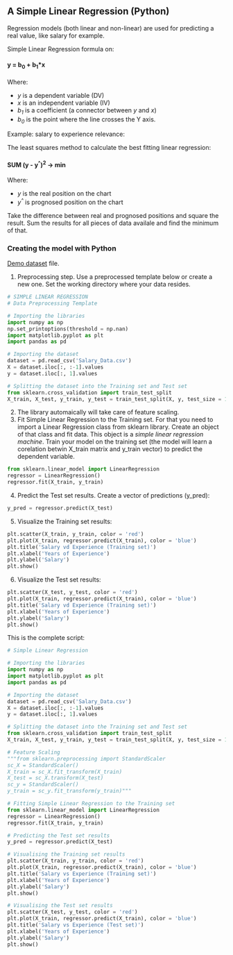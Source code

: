 ## A Simple Linear Regression (Python)
Regression models (both linear and non-linear) are used for predicting a real value, like salary for example.

Simple Linear Regression formula on:
#### y = b<sub>0</sub> + b<sub>1</sub>*x
Where:
- *y* is a dependent variable (DV)
- *x* is an independent variable (IV)
- *b<sub>1</sub>* is a coefficient (a connector between *y* and *x*) 
- *b<sub>0</sub>* is the point where the line crosses the Y axis.

Example: salary to experience relevance:

The least squares method to calculate the best fitting linear regression:
#### SUM (y - y<sup>^</sup>)<sup>2</sup> -> min
Where:
- *y* is the real position on the chart
- *y<sup>^</sup>* is prognosed position on the chart

Take the difference between real and prognosed positions and square the result. Sum the 
results for all pieces of data availale and find the minimum of that. 
                                        
### Creating the model with Python
[Demo dataset](https://github.com/vgorbic1/data-science/blob/master/Machine%20Learning/Sample%Data/Salary_Data.csv) file.
1. Preprocessing step. Use a preprocessed template below or create a new one. Set the working directory where your data resides.
```python
# SIMPLE LINEAR REGRESSION
# Data Preprocessing Template

# Importing the libraries
import numpy as np
np.set_printoptions(threshold = np.nan)
import matplotlib.pyplot as plt
import pandas as pd

# Importing the dataset
dataset = pd.read_csv('Salary_Data.csv')
X = dataset.iloc[:, :-1].values
y = dataset.iloc[:, 1].values

# Splitting the dataset into the Training set and Test set
from sklearn.cross_validation import train_test_split
X_train, X_test, y_train, y_test = train_test_split(X, y, test_size = 1/3, random_state = 0)
```
2. The library automaically will take care of feature scaling.
3. Fit Simple Linear Regression to the Training set. For that you need to import a Linear Regression class from sklearn library. Create an object of that class and fit data. This object is a *simple linear regression machine*. Train your model on the training set (the model will learn a corelation betwin X_train matrix and y_train vector) to predict the dependent variable.
```python
from sklearn.linear_model import LinearRegression
regressor = LinearRegression()
regressor.fit(X_train, y_train)
```
4. Predict the Test set results. Create a vector of predictions (y_pred):
```python
y_pred = regressor.predict(X_test)
```
5. Visualize the Training set results:
```python
plt.scatter(X_train, y_train, color = 'red')
plt.plot(X_train, regressor.predict(X_train), color = 'blue')
plt.title('Salary vd Experience (Training set)')
plt.xlabel('Years of Experience')
plt.ylabel('Salary')
plt.show()
```
6. Visualize the Test set results:
```python
plt.scatter(X_test, y_test, color = 'red')
plt.plot(X_train, regressor.predict(X_train), color = 'blue')
plt.title('Salary vd Experience (Training set)')
plt.xlabel('Years of Experience')
plt.ylabel('Salary')
plt.show()
```
This is the complete script:
```python
# Simple Linear Regression

# Importing the libraries
import numpy as np
import matplotlib.pyplot as plt
import pandas as pd

# Importing the dataset
dataset = pd.read_csv('Salary_Data.csv')
X = dataset.iloc[:, :-1].values
y = dataset.iloc[:, 1].values

# Splitting the dataset into the Training set and Test set
from sklearn.cross_validation import train_test_split
X_train, X_test, y_train, y_test = train_test_split(X, y, test_size = 1/3, random_state = 0)

# Feature Scaling
"""from sklearn.preprocessing import StandardScaler
sc_X = StandardScaler()
X_train = sc_X.fit_transform(X_train)
X_test = sc_X.transform(X_test)
sc_y = StandardScaler()
y_train = sc_y.fit_transform(y_train)"""

# Fitting Simple Linear Regression to the Training set
from sklearn.linear_model import LinearRegression
regressor = LinearRegression()
regressor.fit(X_train, y_train)

# Predicting the Test set results
y_pred = regressor.predict(X_test)

# Visualising the Training set results
plt.scatter(X_train, y_train, color = 'red')
plt.plot(X_train, regressor.predict(X_train), color = 'blue')
plt.title('Salary vs Experience (Training set)')
plt.xlabel('Years of Experience')
plt.ylabel('Salary')
plt.show()

# Visualising the Test set results
plt.scatter(X_test, y_test, color = 'red')
plt.plot(X_train, regressor.predict(X_train), color = 'blue')
plt.title('Salary vs Experience (Test set)')
plt.xlabel('Years of Experience')
plt.ylabel('Salary')
plt.show()
```
